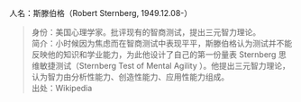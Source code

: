 人名：斯滕伯格（Robert Sternberg, 1949.12.08-）
>身份：美国心理学家。批评现有的智商测试，提出三元智力理论。  
>简介：小时候因为焦虑而在智商测试中表现平平，斯滕伯格认为测试并不能反映他的知识和学业能力，为此他设计了自己的第一份量表 Sternberg 思维敏捷测试（Sternberg Test of Mental Agility ）。他提出三元智力理论，认为智力由分析性能力、创造性能力、应用性能力组成。  
出处：Wikipedia